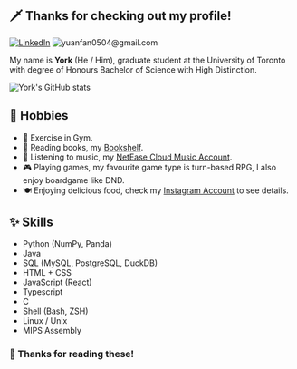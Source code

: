 ## 🗡️ Thanks for checking out my profile!

[![LinkedIn](https://img.shields.io/badge/LinkedIn-blue?logo=linkedin)](https://www.linkedin.com/in/yuanfan-chen-97b1a8280/)  ![yuanfan0504@gmail.com](https://img.shields.io/badge/yuanfan0504%40gmail.com-white?logo=gmail)

My name is **York** (He / Him), graduate student at the University of Toronto with degree of Honours Bachelor of Science with High Distinction. 

![York's GitHub stats](https://github-readme-stats.vercel.app/api?username=zhumengzhiren&show_icons=true&theme=vue&rank_icon=github)

## 💖 Hobbies

- 💪 Exercise in Gym.
- 📖 Reading books, my [Bookshelf](https://weread.qq.com/web/shelf).
- 🎵 Listening to music, my [NetEase Cloud Music Account](https://music.163.com/#/user/home?id=624725550).
- 🎮 Playing games, my favourite game type is turn-based RPG, I also enjoy boardgame like DND.
- 🍽️ Enjoying delicious food, check my [Instagram Account](https://www.instagram.com/zhumengzhiren/) to see details.

## ✨ Skills

- Python (NumPy, Panda)
- Java
- SQL (MySQL, PostgreSQL, DuckDB)
- HTML + CSS
- JavaScript (React)
- Typescript
- C
- Shell (Bash, ZSH)
- Linux / Unix
- MIPS Assembly

### 💓 Thanks for reading these!
